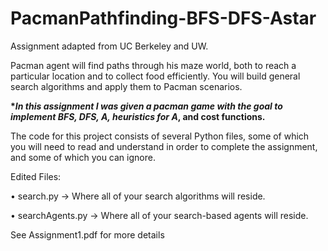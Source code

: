 # PacmanPathfinding-BFS-DFS-Astar
Assignment adapted from UC Berkeley and UW.

Pacman agent will find paths through his maze world, both to reach a particular location and to collect food efficiently. You will build general search algorithms and apply them to Pacman scenarios.


__***In this assignment I was given a pacman game with the goal to implement BFS, DFS, A*, heuristics for A*, and cost functions.__


The code for this project consists of several Python files, some of which you will need
to read and understand in order to complete the assignment, and some of which you
can ignore.

Edited Files:

• search.py → Where all of your search algorithms will reside.

• searchAgents.py → Where all of your search-based agents will reside.

See Assignment1.pdf for more details
